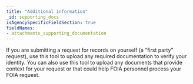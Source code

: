```yaml
---
title: "Additional information"
_id: supporting_docs
isAgencySpecificFieldSection: true
fieldNames:
- attachments_supporting_documentation
---
```

If you are submitting a request for records on yourself
(a “<span data-term="first party request">first
party</span>” request), use this tool to upload any
required documentation  to verify your identity.
You can also use this tool to upload any documents
that provide context for your request or that could
help FOIA personnel process your FOIA request.
